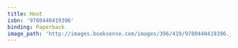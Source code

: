 ```yaml
---
title: Hoot
isbn: '9780440419396'
binding: Paperback
image_path: 'http://images.booksense.com/images/396/419/9780440419396.jpg'
---
```


